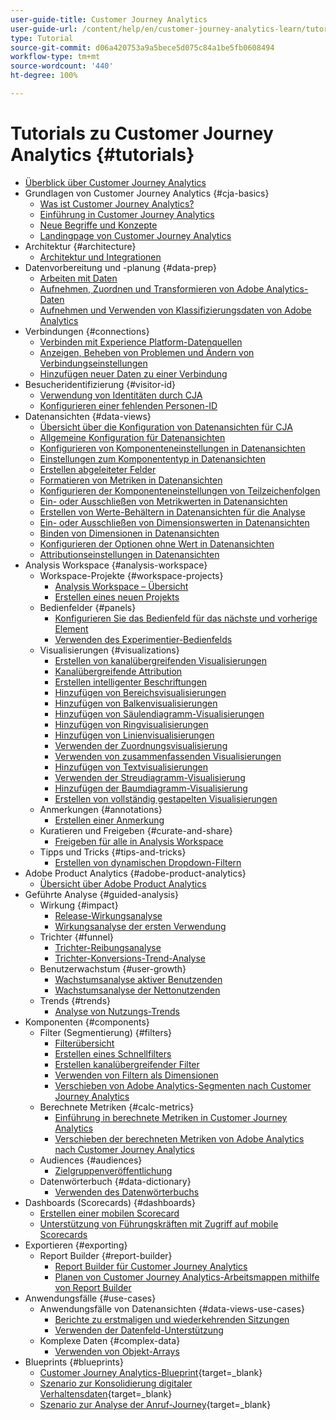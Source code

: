 ```yaml
---
user-guide-title: Customer Journey Analytics
user-guide-url: /content/help/en/customer-journey-analytics-learn/tutorials/overview.html
type: Tutorial
source-git-commit: d06a420753a9a5bece5d075c84a1be5fb0608494
workflow-type: tm+mt
source-wordcount: '440'
ht-degree: 100%

---
```



# Tutorials zu Customer Journey Analytics {#tutorials}

+ [Überblick über Customer Journey Analytics](overview.md)
+ Grundlagen von Customer Journey Analytics {#cja-basics}
   + [Was ist Customer Journey Analytics?](cja-basics/what-is-customer-journey-analytics.md)
   + [Einführung in Customer Journey Analytics](cja-basics/understanding-customer-journey-analytics.md)
   + [Neue Begriffe und Konzepte](cja-basics/new-terms-and-concepts-in-cja.md)
   + [Landingpage von Customer Journey Analytics](cja-basics/customer-journey-analytics-landing-page.md)
+ Architektur {#architecture}
   + [Architektur und Integrationen](architecture/architecture-and-integrations-of-cja.md)
+ Datenvorbereitung und -planung {#data-prep}
   + [Arbeiten mit Daten](data-prep/working-with-data-in-cja.md)
   + [Aufnehmen, Zuordnen und Transformieren von Adobe Analytics-Daten](data-prep/ingest-map-and-transform-adobe-analytics-data.md)
   + [Aufnehmen und Verwenden von Klassifizierungsdaten von Adobe Analytics](data-prep/ingest-and-use-analytics-classifications.md)
+ Verbindungen {#connections}
   + [Verbinden mit Experience Platform-Datenquellen](connections/connecting-customer-journey-analytics-to-data-sources-in-platform.md)
   + [Anzeigen, Beheben von Problemen und Ändern von Verbindungseinstellungen](connections/connections-details-experience-in-cja.md)
   + [Hinzufügen neuer Daten zu einer Verbindung](connections/add-past-data-to-an-existing-connection-in-cja.md)
+ Besucheridentifizierung {#visitor-id}
   + [Verwendung von Identitäten durch CJA](visitor-id/understanding-how-customer-journey-analytics-uses-identity.md)
   + [Konfigurieren einer fehlenden Personen-ID](visitor-id/configure-missing-person-id.md)
+ Datenansichten {#data-views}
   + [Übersicht über die Konfiguration von Datenansichten für CJA](data-views/overview-of-configuring-data-views-for-cja.md)
   + [Allgemeine Konfiguration für Datenansichten](data-views/basic-configuration-for-data-views.md)
   + [Konfigurieren von Komponenteneinstellungen in Datenansichten](data-views/configuring-component-settings-in-data-views.md)
   + [Einstellungen zum Komponententyp in Datenansichten](data-views/component-type-settings-in-data-views.md)
   + [Erstellen abgeleiteter Felder](data-views/derived-fields-in-cja.md)
   + [Formatieren von Metriken in Datenansichten](data-views/formatting-metrics-in-data-views.md)
   + [Konfigurieren der Komponenteneinstellungen von Teilzeichenfolgen](data-views/configure-substring-component-settings.md)
   + [Ein- oder Ausschließen von Metrikwerten in Datenansichten](data-views/include-or-exclude-metric-values-in-data-views.md)
   + [Erstellen von Werte-Behältern in Datenansichten für die Analyse](data-views/creating-value-buckets-in-data-views-for-analysis.md)
   + [Ein- oder Ausschließen von Dimensionswerten in Datenansichten](data-views/include-or-exclude-dimension-values-in-data-views.md)
   + [Binden von Dimensionen in Datenansichten](data-views/binding-dimensions-in-data-views.md)
   + [Konfigurieren der Optionen ohne Wert in Datenansichten](data-views/configure-no-value-options-in-data-views.md)
   + [Attributionseinstellungen in Datenansichten](data-views/attribution-settings-in-data-views.md)
+ Analysis Workspace {#analysis-workspace}
   + Workspace-Projekte {#workspace-projects}
      + [Analysis Workspace – Übersicht](analysis-workspace/workspace-projects/analysis-workspace-overview.md)
      + [Erstellen eines neuen Projekts](analysis-workspace/workspace-projects/build-a-new-project.md)
   + Bedienfelder {#panels}
      + [Konfigurieren Sie das Bedienfeld für das nächste und vorherige Element](analysis-workspace/panels/configure-next-previous-item-panel.md)
      + [Verwenden des Experimentier-Bedienfelds](analysis-workspace/panels/use-the-experimentation-panel.md)
   + Visualisierungen {#visualizations}
      + [Erstellen von kanalübergreifenden Visualisierungen](analysis-workspace/visualizations/creating-cross-channel-visualizations-in-customer-journey-analytics.md)
      + [Kanalübergreifende Attribution](analysis-workspace/visualizations/cross-channel-attribution-in-customer-journey-analytics.md)
      + [Erstellen intelligenter Beschriftungen](analysis-workspace/visualizations/intelligent-captions.md)
      + [Hinzufügen von Bereichsvisualisierungen](analysis-workspace/visualizations/add-area-visualizations.md)
      + [Hinzufügen von Balkenvisualisierungen](analysis-workspace/visualizations/add-bar-visualizations.md)
      + [Hinzufügen von Säulendiagramm-Visualisierungen](analysis-workspace/visualizations/add-bullet-graph-visualizations.md)
      + [Hinzufügen von Ringvisualisierungen](analysis-workspace/visualizations/add-donut-visualizations.md)
      + [Hinzufügen von Linienvisualisierungen](analysis-workspace/visualizations/add-line-visualizations.md)
      + [Verwenden der Zuordnungsvisualisierung](analysis-workspace/visualizations/use-map-visualization.md)
      + [Verwenden von zusammenfassenden Visualisierungen](analysis-workspace/visualizations/use-summary-visualizations.md)
      + [Hinzufügen von Textvisualisierungen](analysis-workspace/visualizations/add-text-visualizations.md)
      + [Verwenden der Streudiagramm-Visualisierung](analysis-workspace/visualizations/use-scatterplot-visualizations.md)
      + [Hinzufügen der Baumdiagramm-Visualisierung](analysis-workspace/visualizations/add-treemap-visualizations.md)
      + [Erstellen von vollständig gestapelten Visualisierungen](analysis-workspace/visualizations/create-stacked-visualizations.md)
   + Anmerkungen {#annotations}
      + [Erstellen einer Anmerkung](analysis-workspace/annotations/create-an-annotation.md)
   + Kuratieren und Freigeben {#curate-and-share}
      + [Freigeben für alle in Analysis Workspace](analysis-workspace/curate-and-share/share-with-anyone-in-analysis-workspace.md)
   + Tipps und Tricks {#tips-and-tricks}
      + [Erstellen von dynamischen Dropdown-Filtern](analysis-workspace/tips-and-tricks/dynamic-drop-downs.md)
+ Adobe Product Analytics {#adobe-product-analytics}
   + [Übersicht über Adobe Product Analytics](adobe-product-analytics/adobe-product-analytics-overview.md)
+ Geführte Analyse {#guided-analysis}
   + Wirkung {#impact}
      + [Release-Wirkungsanalyse](guided-analysis/impact/release-impact-analysis.md)
      + [Wirkungsanalyse der ersten Verwendung](guided-analysis/impact/first-use-impact-analysis.md)
   + Trichter {#funnel}
      + [Trichter-Reibungsanalyse](guided-analysis/funnel/funnel-friction-analysis.md)
      + [Trichter-Konversions-Trend-Analyse](guided-analysis/funnel/funnel-conversion-trends-analysis.md)
   + Benutzerwachstum {#user-growth}
      + [Wachstumsanalyse aktiver Benutzenden](guided-analysis/user-growth/active-user-growth-analysis.md)
      + [Wachstumsanalyse der Nettonutzenden](guided-analysis/user-growth/net-user-growth-analysis.md)
   + Trends {#trends}
      + [Analyse von Nutzungs-Trends](guided-analysis/trends/usage-trends-analysis.md)
+ Komponenten {#components}
   + Filter (Segmentierung) {#filters}
      + [Filterübersicht](components/filters/introduction-to-filters-in-cja.md)
      + [Erstellen eines Schnellfilters](components/filters/create-a-quick-filter.md)
      + [Erstellen kanalübergreifender Filter](components/filters/creating-cross-channel-filters-in-customer-journey-analytics.md)
      + [Verwenden von Filtern als Dimensionen](components/filters/use-filters-as-dimensions.md)
      + [Verschieben von Adobe Analytics-Segmenten nach Customer Journey Analytics](components/filters/moving-adobe-analytics-segments-to-customer-journey-analytics.md)
   + Berechnete Metriken {#calc-metrics}
      + [Einführung in berechnete Metriken in Customer Journey Analytics](components/calc-metrics/introduction-to-calculated-metrics-in-customer-journey-analytics.md)
      + [Verschieben der berechneten Metriken von Adobe Analytics nach Customer Journey Analytics](components/calc-metrics/moving-your-calculated-metrics-from-adobe-analytics-to-customer-journey-analytics.md)
   + Audiences {#audiences}
      + [Zielgruppenveröffentlichung](components/audiences/audience-publishing-for-cja.md)
   + Datenwörterbuch {#data-dictionary}
      + [Verwenden des Datenwörterbuchs](components/data-dictionary/use-data-dictionary.md)
+ Dashboards (Scorecards) {#dashboards}
   + [Erstellen einer mobilen Scorecard](dashboards/create-a-mobile-scorecard.md)
   + [Unterstützung von Führungskräften mit Zugriff auf mobile Scorecards](dashboards/assist-executives-to-access-mobile-scorecards.md)
+ Exportieren {#exporting}
   + Report Builder {#report-builder}
      + [Report Builder für Customer Journey Analytics](exporting/report-builder/report-builder-for-customer-journey-analytics.md)
      + [Planen von Customer Journey Analytics-Arbeitsmappen mithilfe von Report Builder](exporting/report-builder/schedule-cja-workbooks-using-report-builder.md)
+ Anwendungsfälle {#use-cases}
   + Anwendungsfälle von Datenansichten {#data-views-use-cases}
      + [Berichte zu erstmaligen und wiederkehrenden Sitzungen](use-cases/data-views-use-cases/first-time-and-returning-sessions.md)
      + [Verwenden der Datenfeld-Unterstützung](use-cases/data-views-use-cases/leverage-date-field-support.md)
   + Komplexe Daten {#complex-data}
      + [Verwenden von Objekt-Arrays](use-cases/complex-data/object-arrays-in-cja.md)
+ Blueprints {#blueprints}
   + [Customer Journey Analytics-Blueprint](https://experienceleague.adobe.com/docs/blueprints-learn/architecture/customer-journey-analytics/overview.html?lang=de){target=_blank}
   + [Szenario zur Konsolidierung digitaler Verhaltensdaten](https://experienceleague.adobe.com/docs/analytics-platform/using/cja-usecases/cross-channel/cross-channel.html?lang=de){target=_blank}
   + [Szenario zur Analyse der Anruf-Journey](https://experienceleague.adobe.com/docs/analytics-platform/using/cja-usecases/cross-channel/call-center.html?lang=de){target=_blank}
